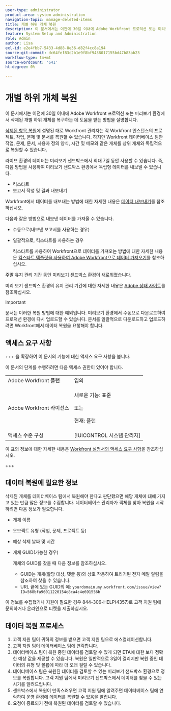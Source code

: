 ```yaml
---
user-type: administrator
product-area: system-administration
navigation-topic: manage-deleted-items
title: 개별 하위 개체 복원
description: 이 문서에서는 이전에 30일 이내에 Adobe Workfront 프로덕션 또는 미리보기 환경에서 삭제된 개별 하위 개체를 복구하는 데 도움을 받는 방법을 설명합니다.
feature: System Setup and Administration
role: Admin
author: Lisa
exl-id: e2e4fbb7-5433-4d88-8e36-d82f4cc8a194
source-git-commit: dc64fef83c2b1e9f8bf9438017155bd47b83ab23
workflow-type: tm+mt
source-wordcount: '641'
ht-degree: 0%

---
```


# 개별 하위 개체 복원

이 문서에서는 이전에 30일 이내에 Adobe Workfront 프로덕션 또는 미리보기 환경에서 삭제된 개별 하위 개체를 복구하는 데 도움을 받는 방법을 설명합니다.

[삭제된 항목 복원](../../../administration-and-setup/manage-workfront/manage-deleted-items/restore-deleted-items.md)에 설명된 대로 Workfront 관리자는 각 Workfront 인스턴스의 프로젝트, 작업, 문제 및 문서를 복원할 수 있습니다. 하지만 Workfront 데이터베이스 팀만 작업, 문제, 문서, 사용자 정의 양식, 시간 및 메모와 같은 개체를 상위 개체와 독립적으로 복원할 수 있습니다.

라이브 환경의 데이터는 미리보기 샌드박스에서 최대 7일 동안 사용할 수 있습니다. 즉, 다음 방법을 사용하여 미리보기 샌드박스 환경에서 독립형 데이터를 내보낼 수 있습니다.

* 킥스타트
* 보고서 작성 및 결과 내보내기

Workfront에서 데이터를 내보내는 방법에 대한 자세한 내용은 [데이터 내보내기](../../../reports-and-dashboards/reports/creating-and-managing-reports/export-data.md)를 참조하십시오.

다음과 같은 방법으로 내보낸 데이터를 가져올 수 있습니다.

* 수동으로(내보낸 보고서를 사용하는 경우)
* 일괄적으로, 킥스타트를 사용하는 경우

  킥스타트를 사용하여 Workfront으로 데이터를 가져오는 방법에 대한 자세한 내용은 [킥스타트 템플릿을 사용하여 Adobe Workfront으로 데이터 가져오기](../../../administration-and-setup/manage-workfront/using-kick-starts/import-data-via-kickstarts.md)를 참조하십시오.

주말 유지 관리 기간 동안 미리보기 샌드박스 환경이 새로워졌습니다.

미리 보기 샌드박스 환경의 유지 관리 기간에 대한 자세한 내용은 [Adobe 상태 사이트](https://status.adobe.com)를 참조하십시오.

>[!IMPORTANT]
>
>문서는 이러한 복원 방법에 대한 예외입니다. 미리보기 환경에서 수동으로 다운로드하여 프로덕션 환경에 다시 업로드할 수 있습니다. 문서를 일괄적으로 다운로드하고 업로드하려면 Workfront에서 데이터 복원을 요청해야 합니다.

## 액세스 요구 사항

+++ 을 확장하여 이 문서의 기능에 대한 액세스 요구 사항을 봅니다.

이 문서의 단계를 수행하려면 다음 액세스 권한이 있어야 합니다.

<table style="table-layout:auto"> 
 <col> 
 <col> 
 <tbody> 
  <tr> 
   <td role="rowheader">Adobe Workfront 플랜</td> 
   <td>임의</td> 
  </tr> 
  <tr> 
  <tr> 
   <td role="rowheader">Adobe Workfront 라이선스</td> 
   <td><p>새로운 기능: 표준</p>
       <p>또는</p>
       <p>현재: 플랜</p></td>
  </tr> 
  </tr> 
  <tr> 
   <td role="rowheader">액세스 수준 구성</td> 
   <td>[!UICONTROL 시스템 관리자]</td>
  </tr> 
 </tbody> 
</table>

이 표의 정보에 대한 자세한 내용은 [Workfront 설명서의 액세스 요구 사항](/help/quicksilver/administration-and-setup/add-users/access-levels-and-object-permissions/access-level-requirements-in-documentation.md)을 참조하십시오.

+++

## 데이터 복원에 필요한 정보

삭제된 개체를 데이터베이스 팀에서 복원해야 한다고 판단했으면 해당 개체에 대해 가지고 있는 만큼 많은 정보를 수집합니다. 데이터베이스 관리자가 객체를 찾아 복원을 시작하려면 다음 정보가 필요합니다.

* 개체 이름
* 오브젝트 유형 (작업, 문제, 프로젝트 등)
* 예상 삭제 날짜 및 시간
* 개체 GUID(가능한 경우)

  개체의 GUID를 찾을 때 다음 정보를 참조하십시오.

   * GUID는 개체(할당 대상, 댓글 등)와 상호 작용하여 트리거된 전자 메일 알림을 참조하여 찾을 수 있습니다.
   * URL 끝에 있는 GUID의 예: `yourdomain.my.workfront.com/issue/view?ID=568bfa96011220154c8ca4c4e691556b`

이 정보를 수집했거나 지원이 필요한 경우 844-306-HELP(4357)로 고객 지원 팀에 문의하거나 온라인으로 티켓을 제출하십시오.

## 데이터 복원 프로세스

1. 고객 지원 팀이 귀하의 정보를 받으면 고객 지원 팀으로 에스컬레이션합니다.
1. 고객 지원 팀이 데이터베이스 팀에 연락합니다.
1. 데이터베이스 팀이 복원 중인 데이터를 검토할 수 있게 되면 ETA에 대한 보다 정확한 예상 값을 제공할 수 있습니다. 복원은 일반적으로 3일이 걸리지만 복원 중인 데이터의 유형 및 볼륨에 따라 더 오래 걸릴 수 있습니다.
1. 데이터베이스 팀은 복원된 데이터를 검토할 수 있는 미리보기 샌드박스 환경으로 정보를 복원합니다. 고객 지원 팀에서 미리보기 샌드박스에서 데이터를 찾을 수 있는 시기를 알려드립니다.
1. 샌드박스에서 복원이 만족스러우면 고객 지원 팀에 알려주면 데이터베이스 팀에 연락하여 운영 환경에 데이터를 복원할 수 있음을 알립니다.
1. 요청이 종료되기 전에 복원된 데이터를 검토할 수 있습니다.
